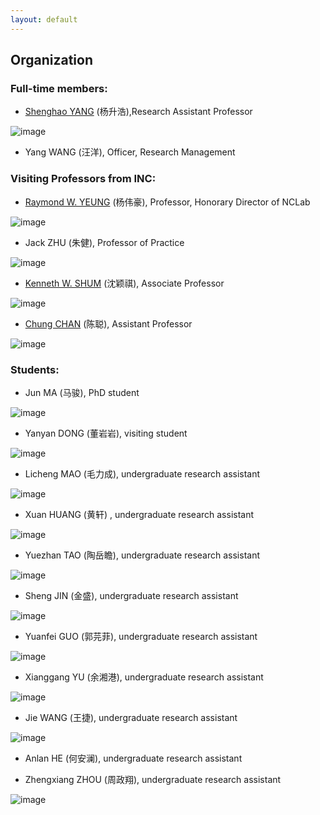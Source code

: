 ```yaml
---
layout: default
---
```


## Organization

### Full-time members:

- [Shenghao YANG](https://shhyang.github.io/) (杨升浩),Research Assistant Professor


![image](http://github.com/shhyang/nclab/raw/master/people/photos/qqtu_pian_20170113145501_0.png)
- Yang WANG (汪洋), Officer, Research Management

### Visiting Professors from INC:

- [Raymond W. YEUNG](https://www.ie.cuhk.edu.hk/people/raymond.shtml) (杨伟豪), Professor, Honorary Director of NCLab


![image](http://github.com/shhyang/nclab/raw/master/people/photos/WechatIMG30.jpeg)
- Jack ZHU (朱健), Professor of Practice


![image](http://github.com/shhyang/nclab/raw/master/people/photos/image4.jpeg)
- [Kenneth W. SHUM](http://www.ie.cuhk.edu.hk/people/wkshum.shtml) (沈颖祺), Associate Professor


![image](http://github.com/shhyang/nclab/raw/master/people/photos/WechatIMG29.jpeg)
- [Chung CHAN](http://home.ie.cuhk.edu.hk/~cchan/) (陈聪), Assistant Professor


![image](http://github.com/shhyang/nclab/raw/master/people/photos/WechatIMG28.jpeg)


### Students:

- Jun MA (马骏), PhD student


![image](http://github.com/shhyang/nclab/raw/master/people/photos/DSC_7399.jpeg)
- Yanyan DONG (董岩岩), visiting student


![image](http://github.com/shhyang/nclab/raw/master/people/photos/WechatIMG18.jpeg)
- Licheng MAO (毛力成), undergraduate research assistant


![image](http://github.com/shhyang/nclab/raw/master/people/photos/DSC_7397.jpeg)
- Xuan HUANG (黄轩) , undergraduate research assistant


![image](http://github.com/shhyang/nclab/raw/master/people/photos/DSC_0333.jpeg)
- Yuezhan TAO (陶岳瞻), undergraduate research assistant


![image](http://github.com/shhyang/nclab/raw/master/people/photos/WechatIMG14.jpeg)
- Sheng JIN (金盛), undergraduate research assistant


![image](http://github.com/shhyang/nclab/raw/master/people/photos/WechatIMG13.jpeg)
- Yuanfei GUO (郭芫菲), undergraduate research assistant


![image](http://github.com/shhyang/nclab/raw/master/people/photos/WechatIMG110.jpeg)
- Xianggang YU (余湘港), undergraduate research assistant


![image](http://github.com/shhyang/nclab/raw/master/people/photos/DSC_7389.jpeg)
- Jie WANG (王捷), undergraduate research assistant


![image](http://github.com/shhyang/nclab/raw/master/people/photos/WechatIMG19.jpeg)
- Anlan HE (何安澜), undergraduate research assistant


- Zhengxiang ZHOU (周政翔), undergraduate research assistant


![image](http://github.com/shhyang/nclab/raw/master/people/photos/WechatIMG16.jpeg)
